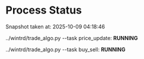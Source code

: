 # Process Status

Snapshot taken at: 2025-10-09 04:18:46

../wintrd/trade_algo.py --task price_update: **RUNNING**

../wintrd/trade_algo.py --task buy_sell: **RUNNING**

